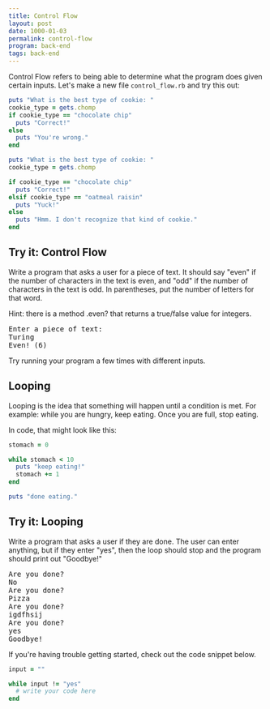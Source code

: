 ```yaml
---
title: Control Flow
layout: post
date: 1000-01-03
permalink: control-flow
program: back-end
tags: back-end
---
```


Control Flow refers to being able to determine what the program does given certain inputs. Let's make a new file `control_flow.rb` and try this out:

```ruby
puts "What is the best type of cookie: "
cookie_type = gets.chomp
if cookie_type == "chocolate chip"
  puts "Correct!"
else
  puts "You're wrong."
end
```

```ruby
puts "What is the best type of cookie: "
cookie_type = gets.chomp

if cookie_type == "chocolate chip"
  puts "Correct!"
elsif cookie_type == "oatmeal raisin"
  puts "Yuck!"
else
  puts "Hmm. I don't recognize that kind of cookie."
end
```

<div class="try-it">
<h2>Try it: Control Flow</h2>

<p>Write a program that asks a user for a piece of text. It should say "even" if the number of characters in the text is even, and "odd" if the number of characters in the text is odd. In parentheses, put the number of letters for that word.</p>

<p>Hint: there is a method .even? that returns a true/false value for integers.</p>

<pre>Enter a piece of text:
Turing
Even! (6)</pre>
Try running your program a few times with different inputs.
</div>


## Looping

Looping is the idea that something will happen until a condition is met. For example: while you are hungry, keep eating. Once you are full, stop eating.

In code, that might look like this:

```ruby
stomach = 0

while stomach < 10
  puts "keep eating!"
  stomach += 1
end

puts "done eating."
```

<div class="try-it">
<h2>Try it: Looping</h2>

<p>Write a program that asks a user if they are done. The user can enter anything, but if they enter "yes", then the loop should stop and the program should print out "Goodbye!"</p>

<pre>Are you done?
No
Are you done?
Pizza
Are you done?
igdfhsij
Are you done?
yes
Goodbye!</pre>
If you're having trouble getting started, check out the code snippet below.
</div>

```ruby
input = ""

while input != "yes"
  # write your code here
end
```
